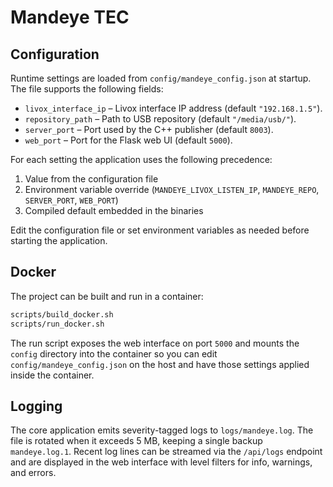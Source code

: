 # Mandeye TEC

## Configuration

Runtime settings are loaded from `config/mandeye_config.json` at startup.
The file supports the following fields:

- `livox_interface_ip` – Livox interface IP address (default `"192.168.1.5"`).
- `repository_path` – Path to USB repository (default `"/media/usb/"`).
- `server_port` – Port used by the C++ publisher (default `8003`).
- `web_port` – Port for the Flask web UI (default `5000`).

For each setting the application uses the following precedence:
1. Value from the configuration file
2. Environment variable override (`MANDEYE_LIVOX_LISTEN_IP`, `MANDEYE_REPO`, `SERVER_PORT`, `WEB_PORT`)
3. Compiled default embedded in the binaries

Edit the configuration file or set environment variables as needed before
starting the application.

## Docker

The project can be built and run in a container:

```bash
scripts/build_docker.sh
scripts/run_docker.sh
```

The run script exposes the web interface on port `5000` and mounts the
`config` directory into the container so you can edit `config/mandeye_config.json`
on the host and have those settings applied inside the container.

## Logging

The core application emits severity-tagged logs to `logs/mandeye.log`. The file
is rotated when it exceeds 5&nbsp;MB, keeping a single backup `mandeye.log.1`.
Recent log lines can be streamed via the `/api/logs` endpoint and are displayed
in the web interface with level filters for info, warnings, and errors.
